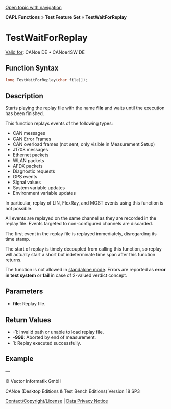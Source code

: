 [Open topic with navigation](../../../../../CANoeDEFamily.htm#Topics/CAPLFunctions/Test/Functions/CAPLfunctionTestWaitForReplay.md)

**CAPL Functions** » **Test Feature Set** » **TestWaitForReplay**

# TestWaitForReplay

[Valid for](../../../Shared/FeatureAvailability.md): CANoe DE • CANoe4SW DE

## Function Syntax

```c
long TestWaitForReplay(char file[]);
```

## Description

Starts playing the replay file with the name **file** and waits until the execution has been finished.

This function replays events of the following types:

- CAN messages
- CAN Error Frames
- CAN overload frames (not sent, only visible in Measurement Setup)
- J1708 messages
- Ethernet packets
- WLAN packets
- AFDX packets
- Diagnostic requests
- GPS events
- Signal values
- System variable updates
- Environment variable updates

In particular, replay of LIN, FlexRay, and MOST events using this function is not possible.

All events are replayed on the same channel as they are recorded in the replay file. Events targeted to non-configured channels are discarded.

The first event in the replay file is replayed immediately, disregarding its time stamp.

The start of replay is timely decoupled from calling this function, so replay will actually start a short but indeterminate time span after this function returns.

The function is not allowed in [standalone mode](../../../CANoeCANalyzer/RTSetup/StandaloneMode/StandaloneModeConcept.md). Errors are reported as **error in test system** or **fail** in case of 2-valued verdict concept.

## Parameters

- **file**: Replay file.

## Return Values

- **-1**: Invalid path or unable to load replay file.
- **-999**: Aborted by end of measurement.
- **1**: Replay executed successfully.

## Example

—

© Vector Informatik GmbH

CANoe (Desktop Editions & Test Bench Editions) Version 18 SP3

[Contact/Copyright/License](../../../Shared/ContactCopyrightLicense.md) | [Data Privacy Notice](https://www.vector.com/int/en/company/get-info/privacy-policy/)